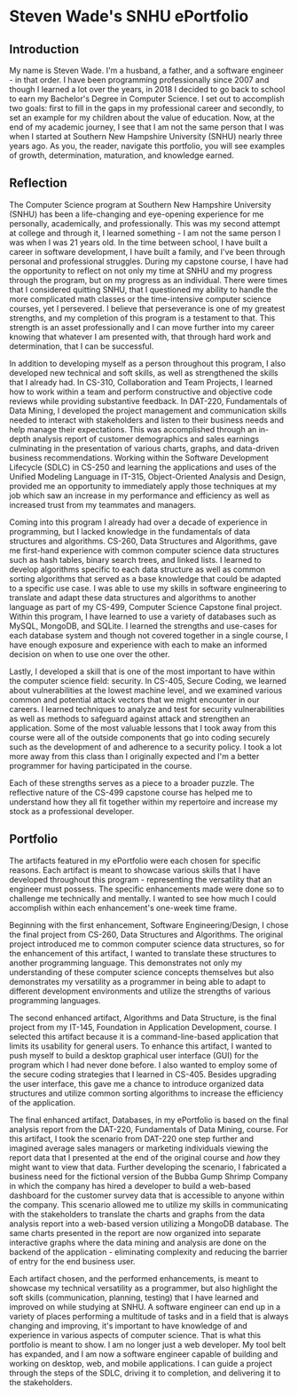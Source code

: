 # Steven Wade's SNHU ePortfolio

## Introduction

My name is Steven Wade. I'm a husband, a father, and a software engineer - in that order. I have been programming professionally since 2007 and though I learned a lot over the years, in 2018 I decided to go back to school to earn my Bachelor's Degree in Computer Science. I set out to accomplish two goals: first to fill in the gaps in my professional career and secondly, to set an example for my children about the value of education. Now, at the end of my academic journey, I see that I am not the same person that I was when I started at Southern New Hampshire University (SNHU) nearly three years ago. As you, the reader, navigate this portfolio, you will see examples of growth, determination, maturation, and knowledge earned.

## Reflection

The Computer Science program at Southern New Hampshire University (SNHU) has been a life-changing and eye-opening experience for me personally, academically, and professionally. This was my second attempt at college and through it, I learned something - I am not the same person I was when I was 21 years old. In the time between school, I have built a career in software development, I have built a family, and I've been through personal and professional struggles. During my capstone course, I have had the opportunity to reflect on not only my time at SNHU and my progress through the program, but on my progress as an individual. There were times that I considered quitting SNHU, that I questioned my ability to handle the more complicated math classes or the time-intensive computer science courses, yet I persevered. I believe that perseverance is one of my greatest strengths, and my completion of this program is a testament to that. This strength is an asset professionally and I can move further into my career knowing that whatever I am presented with, that through hard work and determination, that I can be successful.

In addition to developing myself as a person throughout this program, I also developed new technical and soft skills, as well as strengthened the skills that I already had. In CS-310, Collaboration and Team Projects, I learned how to work within a team and perform constructive and objective code reviews while providing substantive feedback. In DAT-220, Fundamentals of Data Mining, I developed the project management and communication skills needed to interact with stakeholders and listen to their business needs and help manage their expectations. This was accomplished through an in-depth analysis report of customer demographics and sales earnings culminating in the presentation of various charts, graphs, and data-driven business recommendations. Working within the Software Development Lifecycle (SDLC) in CS-250 and learning the applications and uses of the Unified Modeling Language in IT-315, Object-Oriented Analysis and Design, provided me an opportunity to immediately apply those techniques at my job which saw an increase in my performance and efficiency as well as increased trust from my teammates and managers.

Coming into this program I already had over a decade of experience in programming, but I lacked knowledge in the fundamentals of data structures and algorithms. CS-260, Data Structures and Algorithms, gave me first-hand experience with common computer science data structures such as hash tables, binary search trees, and linked lists. I learned to develop algorithms specific to each data structure as well as common sorting algorithms that served as a base knowledge that could be adapted to a specific use case. I was able to use my skills in software engineering to translate and adapt these data structures and algorithms to another language as part of my CS-499, Computer Science Capstone final project. Within this program, I have learned to use a variety of databases such as MySQL, MongoDB, and SQLite. I learned the strengths and use-cases for each database system and though not covered together in a single course, I have enough exposure and experience with each to make an informed decision on when to use one over the other.

Lastly, I developed a skill that is one of the most important to have within the computer science field: security. In CS-405, Secure Coding, we learned about vulnerabilities at the lowest machine level, and we examined various common and potential attack vectors that we might encounter in our careers. I learned techniques to analyze and test for security vulnerabilities as well as methods to safeguard against attack and strengthen an application. Some of the most valuable lessons that I took away from this course were all of the outside components that go into coding securely such as the development of and adherence to a security policy. I took a lot more away from this class than I originally expected and I'm a better programmer for having participated in the course.

Each of these strengths serves as a piece to a broader puzzle. The reflective nature of the CS-499 capstone course has helped me to understand how they all fit together within my repertoire and increase my stock as a professional developer.

## Portfolio

The artifacts featured in my ePortfolio were each chosen for specific reasons. Each artifact is meant to showcase various skills that I have developed throughout this program - representing the versatility that an engineer must possess. The specific enhancements made were done so to challenge me technically and mentally. I wanted to see how much I could accomplish within each enhancement's one-week time frame.

Beginning with the first enhancement, Software Engineering/Design, I chose the final project from CS-260, Data Structures and Algorithms. The original project introduced me to common computer science data structures, so for the enhancement of this artifact, I wanted to translate these structures to another programming language. This demonstrates not only my understanding of these computer science concepts themselves but also demonstrates my versatility as a programmer in being able to adapt to different development environments and utilize the strengths of various programming languages.

The second enhanced artifact, Algorithms and Data Structure, is the final project from my IT-145, Foundation in Application Development, course. I selected this artifact because it is a command-line-based application that limits its usability for general users. To enhance this artifact, I wanted to push myself to build a desktop graphical user interface (GUI) for the program which I had never done before. I also wanted to employ some of the secure coding strategies that I learned in CS-405. Besides upgrading the user interface, this gave me a chance to introduce organized data structures and utilize common sorting algorithms to increase the efficiency of the application.

The final enhanced artifact, Databases, in my ePortfolio is based on the final analysis report from the DAT-220, Fundamentals of Data Mining, course. For this artifact, I took the scenario from DAT-220 one step further and imagined average sales managers or marketing individuals viewing the report data that I presented at the end of the original course and *how* they might want to view that data. Further developing the scenario, I fabricated a business need for the fictional version of the Bubba Gump Shrimp Company in which the company has hired a developer to build a web-based dashboard for the customer survey data that is accessible to anyone within the company. This scenario allowed me to utilize my skills in communicating with the stakeholders to translate the charts and graphs from the data analysis report into a web-based version utilizing a MongoDB database. The same charts presented in the report are now organized into separate interactive graphs where the data mining and analysis are done on the backend of the application - eliminating complexity and reducing the barrier of entry for the end business user.

Each artifact chosen, and the performed enhancements, is meant to showcase my technical versatility as a programmer, but also highlight the soft skills (communication, planning, testing) that I have learned and improved on while studying at SNHU. A software engineer can end up in a variety of places performing a multitude of tasks and in a field that is always changing and improving, it's important to have knowledge of and experience in various aspects of computer science. That is what this portfolio is meant to show. I am no longer just a web developer. My tool belt has expanded, and I am now a software engineer capable of building and working on desktop, web, and mobile applications. I can guide a project through the steps of the SDLC, driving it to completion, and delivering it to the stakeholders.